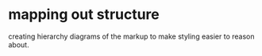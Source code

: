 # mapping out structure
creating hierarchy diagrams of the markup to make styling easier to reason about.


